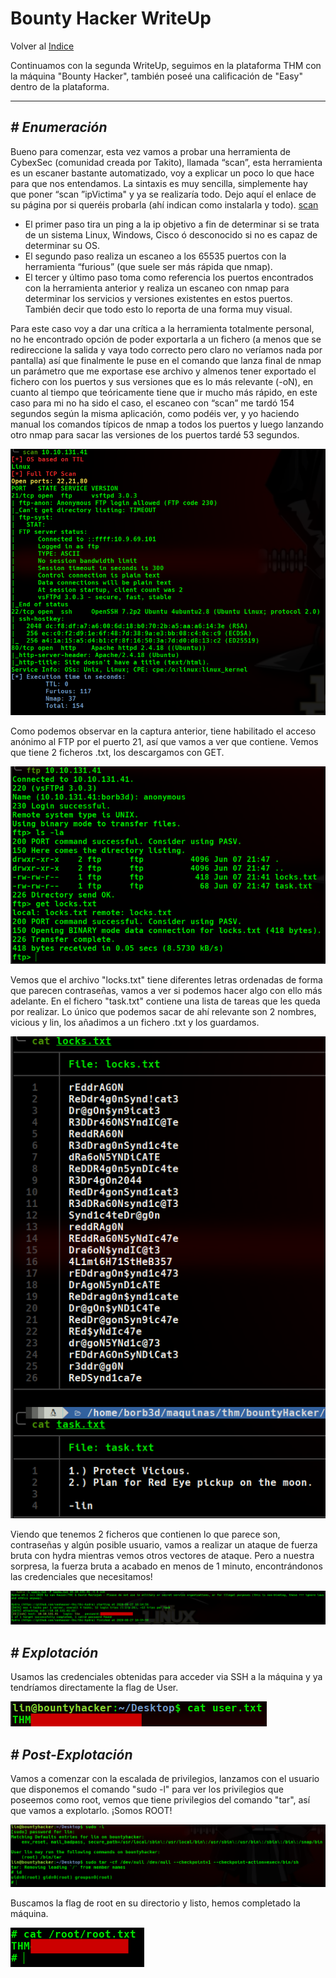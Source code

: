 # Bounty Hacker WriteUp
Volver al [Indice](README.md)

Continuamos con la segunda WriteUp, seguimos en la plataforma THM con la máquina "Bounty Hacker", también poseé una calificación de "Easy" dentro de la plataforma.

----------------------------------------------------------------------------------------------------------------------------------------------------------------------
## *# Enumeración*
Bueno para comenzar, esta vez vamos a probar una herramienta de CybexSec (comunidad creada por Takito), llamada “scan”, esta herramienta es un escaner bastante automatizado, voy a explicar un poco lo que hace para que nos entendamos.
La sintaxis es muy sencilla, simplemente hay que poner “scan ”ipVictima" y ya se realizaría todo.
Dejo aquí el enlace de su página por si queréis probarla (ahí indican como instalarla y todo).
[scan](https://cybexsec.es/scripts-para-el-recon-de-una-maquina/)
* El primer paso tira un ping a la ip objetivo a fin de determinar si se trata de un sistema Linux, Windows, Cisco ó desconocido si no es capaz de determinar su OS.
* El segundo paso realiza un escaneo a los 65535 puertos con la herramienta “furious” (que suele ser más rápida que nmap).
* El tercer y último paso toma como referencia los puertos encontrados con la herramienta anterior y realiza un escaneo con nmap para determinar los servicios y versiones existentes en estos puertos.
También decir que todo esto lo reporta de una forma muy visual.

Para este caso voy a dar una crítica a la herramienta totalmente personal, no he encontrado opción de poder exportarla a un fichero (a menos que se redireccione la salida y vaya todo correcto pero claro no veríamos nada por pantalla) así que finalmente le puse en el comando que lanza final de nmap un parámetro que me exportase ese archivo y almenos tener exportado el fichero con los puertos y sus versiones que es lo más relevante (-oN), en cuanto al tiempo que teóricamente tiene que ir mucho más rápido, en este caso para mi no ha sido el caso, el escaneo con “scan” me tardó 154 segundos según la misma aplicación, como podéis ver, y yo haciendo manual los comandos típicos de nmap a todos los puertos y luego lanzando otro nmap para sacar las versiones de los puertos tardé 53 segundos.

![scan](images/bountyHacker/scan1.png)

Como podemos observar en la captura anterior, tiene habilitado el acceso anónimo al FTP por el puerto 21, así que vamos a ver que contiene.
Vemos que tiene 2 ficheros .txt, los descargamos con GET.

![ftp](images/bountyHacker/ftp.png)

Vemos que el archivo "locks.txt" tiene diferentes letras ordenadas de forma que parecen contraseñas, vamos a ver si podemos hacer algo con ello más adelante.
En el fichero "task.txt" contiene una lista de tareas que les queda por realizar. Lo único que podemos sacar de ahí relevante son 2 nombres, vicious y lin, los añadimos a un fichero .txt y los guardamos.

![ficheros](images/bountyHacker/archivosFTP.png)

Viendo que tenemos 2 ficheros que contienen lo que parece son, contraseñas y algún posible usuario, vamos a realizar un ataque de fuerza bruta con hydra mientras vemos otros vectores de ataque. 
Pero a nuestra sorpresa, la fuerza bruta a acabado en menos de 1 minuto, encontrándonos las credenciales que necesitamos!

![hydra](images/bountyHacker/hydra.png)

## *# Explotación*
Usamos las credenciales obtenidas para acceder via SSH a la máquina y ya tendríamos directamente la flag de User.

![userFlag](images/bountyHacker/userFlag.png)

## *# Post-Explotación*
Vamos a comenzar con la escalada de privilegios, lanzamos con el usuario que disponemos el comando "sudo -l" para ver los privilegios que poseemos como root, vemos que tiene privilegios del comando "tar", así que vamos a explotarlo.
¡Somos ROOT!

![sudo-l](images/bountyHacker/sudo-l.png)

Buscamos la flag de root en su directorio y listo, hemos completado la máquina.

![rootFlag](images/bountyHacker/flagRoot.png)
